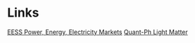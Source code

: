 # Links

[EESS Power, Energy, Electricity Markets](https://mieth-robert.github.io/axcrawl_eees/arxiv_eess.html)
[Quant-Ph Light Matter](https://mieth-robert.github.io/axcrawl_eees/arxiv_quant_lm.html)
